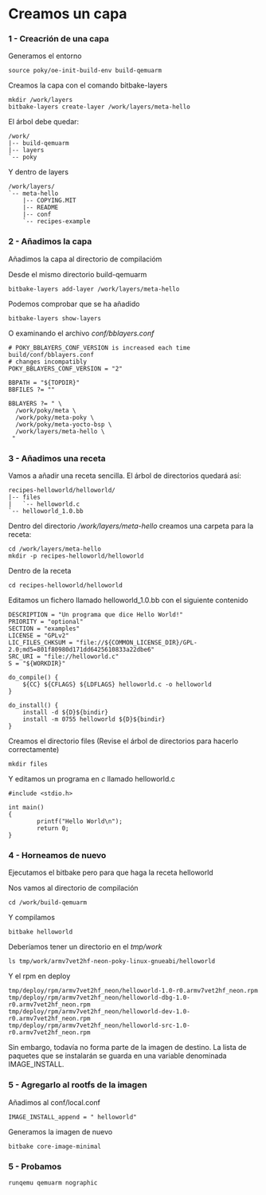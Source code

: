 # Creamos un capa

### 1 - Creacrión de una capa

Generamos el entorno

	source poky/oe-init-build-env build-qemuarm

Creamos la capa con el comando bitbake-layers

	mkdir /work/layers
	bitbake-layers create-layer /work/layers/meta-hello

El árbol debe quedar:

	/work/
	|-- build-qemuarm
	|-- layers
	`-- poky

Y dentro de layers

	/work/layers/
	`-- meta-hello
	    |-- COPYING.MIT
	    |-- README
	    |-- conf
	    `-- recipes-example

### 2 - Añadimos la capa

Añadimos la capa al directorio de compilacióm

Desde el mismo directorio build-qemuarm

	bitbake-layers add-layer /work/layers/meta-hello


Podemos comprobar que se ha añadido

	bitbake-layers show-layers

O examinando el archivo *conf/bblayers.conf*

	# POKY_BBLAYERS_CONF_VERSION is increased each time build/conf/bblayers.conf
	# changes incompatibly
	POKY_BBLAYERS_CONF_VERSION = "2"

	BBPATH = "${TOPDIR}"
	BBFILES ?= ""

	BBLAYERS ?= " \
	  /work/poky/meta \
	  /work/poky/meta-poky \
	  /work/poky/meta-yocto-bsp \
	  /work/layers/meta-hello \
 	 "
### 3 - Añadimos una receta

Vamos a añadir una receta sencilla. El árbol de directorios quedará así:

	recipes-helloworld/helloworld/
	|-- files
	|   `-- helloworld.c
	`-- helloworld_1.0.bb

Dentro del directorio */work/layers/meta-hello* creamos una carpeta para la receta:

	cd /work/layers/meta-hello
	mkdir -p recipes-helloworld/helloworld

Dentro de la receta 

	cd recipes-helloworld/helloworld

Editamos un fichero llamado helloworld_1.0.bb con el siguiente contenido

	DESCRIPTION = "Un programa que dice Hello World!"
	PRIORITY = "optional"
	SECTION = "examples"
	LICENSE = "GPLv2"
	LIC_FILES_CHKSUM = "file://${COMMON_LICENSE_DIR}/GPL-2.0;md5=801f80980d171dd6425610833a22dbe6"
	SRC_URI = "file://helloworld.c"
	S = "${WORKDIR}"
	
	do_compile() {
	    ${CC} ${CFLAGS} ${LDFLAGS} helloworld.c -o helloworld
	}

	do_install() {
	    install -d ${D}${bindir}
	    install -m 0755 helloworld ${D}${bindir}
	}
	
Creamos el directorio files (Revise el árbol de directorios para hacerlo correctamente)

	mkdir files

Y editamos un programa en *c* llamado helloworld.c

	#include <stdio.h>

	int main()
	{
        	printf("Hello World\n");
	        return 0;
	}


### 4 - Horneamos de nuevo

Ejecutamos el bitbake pero para que haga la receta helloworld

Nos vamos al directorio de compilación

	cd /work/build-qemuarm

Y compilamos

	bitbake helloworld

Deberíamos tener un directorio en el *tmp/work*

	ls tmp/work/armv7vet2hf-neon-poky-linux-gnueabi/helloworld

Y el rpm en deploy

	tmp/deploy/rpm/armv7vet2hf_neon/helloworld-1.0-r0.armv7vet2hf_neon.rpm
	tmp/deploy/rpm/armv7vet2hf_neon/helloworld-dbg-1.0-r0.armv7vet2hf_neon.rpm
	tmp/deploy/rpm/armv7vet2hf_neon/helloworld-dev-1.0-r0.armv7vet2hf_neon.rpm
	tmp/deploy/rpm/armv7vet2hf_neon/helloworld-src-1.0-r0.armv7vet2hf_neon.rpm


Sin embargo, todavía no forma parte de la imagen de destino. La lista de paquetes que se instalarán se guarda en una variable denominada IMAGE_INSTALL.

### 5 - Agregarlo al rootfs de la imagen

Añadimos al conf/local.conf

	IMAGE_INSTALL_append = " helloworld"

Generamos la imagen de nuevo

	bitbake core-image-minimal

### 5 - Probamos 

	runqemu qemuarm nographic


